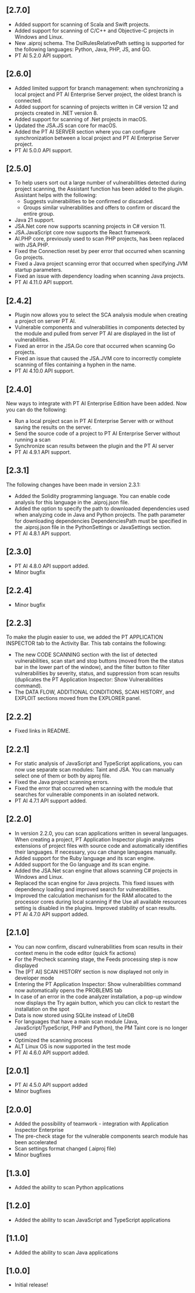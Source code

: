 ## [2.7.0]

- Added support for scanning of Scala and Swift projects.
- Added support for scanning of C/C++ and Objective-C projects in Windows and Linux.
- New .aiproj schema. The DslRulesRelativePath setting is supported for the following languages: Python, Java, PHP, JS, and GO.
- PT AI 5.2.0 API support.

## [2.6.0]

 - Added limited support for branch management: when synchronizing a local project and PT AI Enterprise Server project, the oldest branch is connected.
 - Added support for scanning of projects written in C# version 12 and projects created in .NET version 8.
 - Added support for scanning of .Net projects in macOS.
 - Updated the JSA.JS scan core for macOS.
 - Added the PT AI SERVER section where you can configure synchronization between a local project and PT AI Enterprise Server project.
 - PT AI 5.0.0 API support.

## [2.5.0]

- To help users sort out a large number of vulnerabilities detected during project scanning, the Assistant function has been added to the plugin. Assistant helps with the following:
    - Suggests vulnerabilities to be confirmed or discarded.
    - Groups similar vulnerabilities and offers to confirm or discard the entire group.
- Java 21 support.
- JSA.Net core now supports scanning projects in C# version 11.
- JSA.JavaScript core now supports the React framework.
- AI.PHP core, previously used to scan PHP projects, has been replaced with JSA.PHP.
- Fixed the Connection reset by peer error that occurred when scanning Go projects.
- Fixed a Java project scanning error that occurred when specifying JVM startup parameters.
- Fixed an issue with dependency loading when scanning Java projects.
- PT AI 4.11.0 API support.

## [2.4.2]

 - Plugin now allows you to select the SCA analysis module when creating a project on server PT AI.
 - Vulnerable components and vulnerabilities in components detected by the module and pulled from server PT AI are displayed in the list of vulnerabilities.
 - Fixed an error in the JSA.Go core that occurred when scanning Go projects.
 - Fixed an issue that caused the JSA.JVM core to incorrectly complete scanning of files containing a hyphen in the name.
 - PT AI 4.10.0 API support.

## [2.4.0]

New ways to integrate with PT AI Enterprise Edition have been added. Now you can do the following: 

 - Run a local project scan in PT AI Enterprise Server with or without saving the results on the server.
 - Send the source code of a project to PT AI Enterprise Server without running a scan
 - Synchronize scan results between the plugin and the PT AI server 
 - PT AI 4.9.1 API support.

## [2.3.1]

The following changes have been made in version 2.3.1:

- Added the Solidity programming language. You can enable code analysis for this language in the .aiproj.json file.
- Added the option to specify the path to downloaded dependencies used when analyzing code in Java and Python projects. The path parameter for downloading dependencies DependenciesPath must be specified in the .aiproj.json file in the PythonSettings or JavaSettings section.
- PT AI 4.8.1 API support.

## [2.3.0]

- PT AI 4.8.0 API support added.
- Minor bugfix

## [2.2.4]

- Minor bugfix

## [2.2.3]

To make the plugin easier to use, we added the PT APPLICATION INSPECTOR tab to the Activity Bar. This tab contains the following:
-    The new CODE SCANNING section with the list of detected vulnerabilities, scan start and stop buttons (moved from the the status bar in the lower part of the window), and the filter button to filter vulnerabilities by severity, status, and suppression from scan results (duplicates the PT Application Inspector: Show Vulnerabilities command).
-    The DATA FLOW, ADDITIONAL CONDITIONS, SCAN HISTORY, and EXPLOIT sections moved from the EXPLORER panel.

## [2.2.2]

- Fixed links in README.

## [2.2.1]

- For static analysis of JavaScript and TypeScript applications, you can now use separate scan modules: Taint and JSA. You can manually select one of them or both by aiproj file.
- Fixed the Java project scanning errors.
- Fixed the error that occurred when scanning with the module that searches for vulnerable components in an isolated network.
- PT AI 4.7.1 API support added.


## [2.2.0]

- In version 2.2.0, you can scan applications written in several languages. When creating a project, PT Application Inspector plugin analyzes extensions of project files with source code and automatically identifies their languages. If necessary, you can change languages manually.
- Added support for the Ruby language and its scan engine.
- Added support for the Go language and its scan engine.
- Added the JSA.Net scan engine that allows scanning C# projects in Windows and Linux.
- Replaced the scan engine for Java projects. This fixed issues with dependency loading and improved search for vulnerabilities.
- Improved the calculation mechanism for the RAM allocated to the processor cores during local scanning if the Use all available resources setting is disabled in the plugins. Improved stability of scan results.
- PT AI 4.7.0 API support added.

## [2.1.0]

- You can now confirm, discard vulnerabilities from scan results in their context menu in the code editor (quick fix actions)
- For the Precheck scanning stage, the Feeds processing step is now displayed
- The [PT AI] SCAN HISTORY section is now displayed not only in developer mode
- Entering the PT Application Inspector: Show vulnerabilities command now automatically opens the PROBLEMS tab
- In case of an error in the code analyzer installation, a pop-up window now displays the Try
again button, which you can click to restart the installation on the spot
- Data is now stored using SQLite instead of LiteDB
- For languages that have a main scan module (Java, JavaScript/TypeScript, PHP and Python), the PM Taint core is no longer used
- Optimized the scanning process
- ALT Linux OS is now supported in the test mode
- PT AI 4.6.0 API support added.

## [2.0.1]

- PT AI 4.5.0 API support added
- Minor bugfixes

## [2.0.0]

- Added the possibility of teamwork - integration with Application Inspector Enterprise
- The pre-check stage for the vulnerable components search module has been accelerated
- Scan settings format changed (.aiproj file)
- Minor bugfixes

## [1.3.0]

- Added the ability to scan Python applications

## [1.2.0]

- Added the ability to scan JavaScript and TypeScript applications

## [1.1.0]

- Added the ability to scan Java applications

## [1.0.0]

- Initial release!
